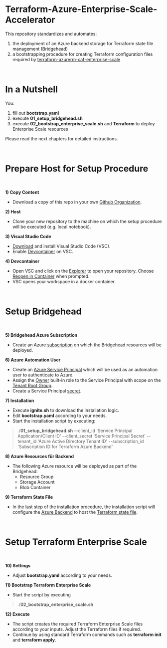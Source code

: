 # Terraform-Azure-Enterprise-Scale-Accelerator

This repository standardizes and automates:
1) the deployment of an Azure backend storage for Terraform state file management (Bridgehead)
2) a bootstrapping procedure for creating Terraform configuration files required by [terraform-azurerm-caf-enterprise-scale](https://github.com/Azure/terraform-azurerm-caf-enterprise-scale)

</br>

# In a Nutshell

You:
1) fill out **bootstrap.yaml**
2) execute **01_setup_bridgehead.sh**
3) execute **02_bootstrap_enterprise_scale.sh** and **Terraform** to deploy Enterprise Scale resources

Please read the next chapters for detailed instructions.

</br>

# Prepare Host for Setup Procedure

</br>

**1) Copy Content**
- Download a copy of this repo in your own [Github Organization](https://docs.github.com/en/organizations/collaborating-with-groups-in-organizations/about-organizations).

**2) Host**
- Clone your new repository to the machine on which the setup procedure will be executed (e.g. local notebook).

**3) Visual Studio Code**
- [Download](https://code.visualstudio.com/Download) and install Visual Studio Code (VSC).
- Enable [Devcontainer](https://code.visualstudio.com/docs/devcontainers/tutorial) on VSC.

**4) Devcontainer**
- Open VSC and click on the [Explorer](https://code.visualstudio.com/docs/getstarted/userinterface#_explorer) to open your repository. Choose [Reopen in Container](https://code.visualstudio.com/docs/devcontainers/create-dev-container#_add-configuration-files-to-a-repository) when prompted.
- VSC opens your workspace in a docker container.

</br>

# Setup Bridgehead

</br>

**5) Bridgehead Azure Subscription**
- Create an Azure [subscription](https://learn.microsoft.com/en-us/azure/cost-management-billing/manage/create-subscription) on which the Bridgehead resources will be deployed.

**6) Azure Automation User**
- Create an [Azure Service Principal](https://learn.microsoft.com/en-us/azure/active-directory/develop/howto-create-service-principal-portal) which will be used as an automation user to authenticate to Azure.
- Assign the [Owner](https://learn.microsoft.com/en-us/azure/role-based-access-control/built-in-roles) built-in role to the Service Principal with scope on the [Tenant Root Group](https://learn.microsoft.com/en-us/azure/governance/management-groups/overview).
- Create a Service Principal [secret](https://learn.microsoft.com/en-us/azure/active-directory/fundamentals/service-accounts-principal#service-principal-authentication).

**7) Installation**
- Execute **ignite.sh** to download the installation logic.
- Edit **bootstrap.yaml** according to your needs.
- Start the installation script by executing:
> ./**01_setup_bridgehead.sh** --client_id 'Service Principal Application/Client ID' --client_secret 'Service Principal Secret' --tenant_id 'Azure Active Directory Tenant ID' --subscription_id 'Subscription ID for Terraform Azure Backend'


**8) Azure Resources für Backend**
- The following Azure resource will be deployed as part of the Bridgehead:
  - Resource Group
  - Storage Account
  - Blob Container

**9) Terraform State File**
- In the last step of the installation procedure, the installation script will configure the [Azure Backend](https://developer.hashicorp.com/terraform/language/settings/backends/azurerm) to host the [Terraform state file](https://developer.hashicorp.com/terraform/language/state).

<br/>

# Setup Terraform Enterprise Scale
<br/>

**10) Settings**
- Adjust **bootstrap.yaml** according to your needs.

**11) Bootstrap Terraform Enterprise Scale**
- Start the script by executing
> ./**02_bootstrap_enterprise_scale.sh**

**12) Execute**
- The script creates the required Terraform Enterprise Scale files according to your inputs. Adjust the Terraform files if required.
- Continue by using standard Terraform commands such as **terraform init** and **terraform apply**.
